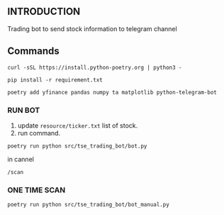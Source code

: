 ## INTRODUCTION

Trading bot to send stock information to telegram channel


## Commands

```
curl -sSL https://install.python-poetry.org | python3 -

```
```
pip install -r requirement.txt
```

```
poetry add yfinance pandas numpy ta matplotlib python-telegram-bot
```

### RUN BOT 
1. update `resource/ticker.txt` list of stock.
2. run command.

```
poetry run python src/tse_trading_bot/bot.py
```
in cannel
```
/scan
```

### ONE TIME SCAN 
```
poetry run python src/tse_trading_bot/bot_manual.py
```
